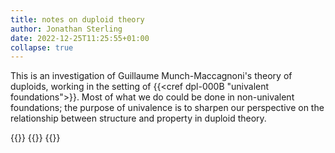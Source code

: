 ```yaml
---
title: notes on duploid theory
author: Jonathan Sterling
date: 2022-12-25T11:25:55+01:00
collapse: true
---
```


This is an investigation of Guillaume Munch-Maccagnoni's theory of duploids, working in the setting of {{<cref dpl-000B "univalent foundations">}}. Most of what we do could be done in non-univalent foundations; the purpose of univalence is to sharpen our perspective on the relationship between structure and property in duploid theory.

{{<child dpl-000B>}}
{{<child dpl-0006>}}
{{<child dpl-0008>}}
